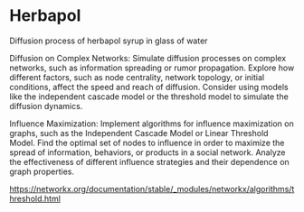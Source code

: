 # Herbapol
Diffusion process of herbapol syrup in glass of water

Diffusion on Complex Networks: Simulate diffusion processes on complex networks, such as information spreading or rumor propagation. Explore how different factors, such as node centrality, network topology, or initial conditions, affect the speed and reach of diffusion. Consider using models like the independent cascade model or the threshold model to simulate the diffusion dynamics.

Influence Maximization: Implement algorithms for influence maximization on graphs, such as the Independent Cascade Model or Linear Threshold Model. Find the optimal set of nodes to influence in order to maximize the spread of information, behaviors, or products in a social network. Analyze the effectiveness of different influence strategies and their dependence on graph properties.

https://networkx.org/documentation/stable/_modules/networkx/algorithms/threshold.html
